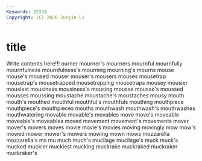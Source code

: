 ```yaml
---
Keywords: 22234
Copyright: (C) 2020 Junjie Li
---
```


# title

Write contents here!!!
ourner
mourner's 
mourners 
mournful 
mournfully 
mournfulness 
mournfulness's 
mourning 
mourning's 
mourns 
mouse
mouse's 
moused 
mouser 
mouser's 
mousers 
mouses 
mousetrap 
mousetrap's 
mousetrapped 
mousetrapping
mousetraps 
mousey 
mousier 
mousiest 
mousiness 
mousiness's 
mousing 
mousse 
mousse's 
moussed
mousses 
moussing 
moustache 
moustache's 
moustaches 
mousy 
mouth 
mouth's 
mouthed 
mouthful
mouthful's 
mouthfuls 
mouthing 
mouthpiece 
mouthpiece's 
mouthpieces 
mouths 
mouthwash 
mouthwash's 
mouthwashes
mouthwatering 
movable 
movable's 
movables 
move 
move's 
moveable 
moveable's 
moveables 
moved
movement 
movement's 
movements 
mover 
mover's 
movers 
moves 
movie 
movie's 
movies
moving 
movingly 
mow 
mow's 
mowed 
mower 
mower's 
mowers 
mowing 
mown
mows 
mozzarella 
mozzarella's 
ms 
mu 
much 
much's 
mucilage 
mucilage's 
muck
muck's 
mucked 
muckier 
muckiest 
mucking 
muckrake 
muckraked 
muckraker 
muckraker's 
